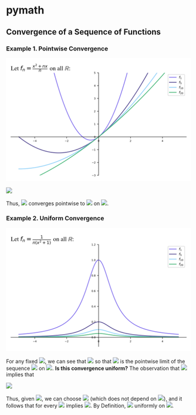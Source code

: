 # pymath

## Convergence of a Sequence of Functions

### Example 1. Pointwise Convergence

![](test.svg)

<img src="https://render.githubusercontent.com/render/math?math=f(x) = \lim_{n \rightarrow \infty} f_{n}(x) = \lim_{n \rightarrow \infty} \left (\frac{n x \dotplus x^{2}}{n}\right )\mathtt{\text{ = }}x">

Thus, <img src="https://render.githubusercontent.com/render/math?math=(f_n)"> converges pointwise to <img src="https://render.githubusercontent.com/render/math?math=f(x) = x"> on <img src="https://render.githubusercontent.com/render/math?math=\mathbb R">.


### Example 2. Uniform Convergence

![](test2.svg)

For any fixed <img src="https://render.githubusercontent.com/render/math?math=x \in \mathbb R">, we can see that <img src="https://render.githubusercontent.com/render/math?math=\lim f_n(x) = 0"> so that <img src="https://render.githubusercontent.com/render/math?math=f(x) = 0"> is the pointwise limit of the sequence <img src="https://render.githubusercontent.com/render/math?math=(f_n)"> on <img src="https://render.githubusercontent.com/render/math?math=\mathbb R">. **Is this convergence uniform?** The observation that <img src="https://render.githubusercontent.com/render/math?math=1/(1 \dotplus x^2) \leq 1 \ , \ \forall x \in \mathbb R"> implies that

<img src="https://render.githubusercontent.com/render/math?math=|f_n(x) - f(x)| = \left|\frac{1}{1 \dotplus x^2} - 0\right| \leq \frac{1}{n^2}">

Thus, given <img src="https://render.githubusercontent.com/render/math?math=\epsilon \gt 0">, we can choose <img src="https://render.githubusercontent.com/render/math?math=N \gt \frac{1}{\epsilon}"> (which does not depend on <img src="https://render.githubusercontent.com/render/math?math=x">), and it follows that for every <img src="https://render.githubusercontent.com/render/math?math=n \geq N"> implies <img src="https://render.githubusercontent.com/render/math?math=|f_n(x) - f(x)| \lt \epsilon \ , \ \forall x \in \mathbb R">. By Definition, <img src="https://render.githubusercontent.com/render/math?math=f_n \rightarrow 0"> uniformly on <img src="https://render.githubusercontent.com/render/math?math=\mathbb R">.

